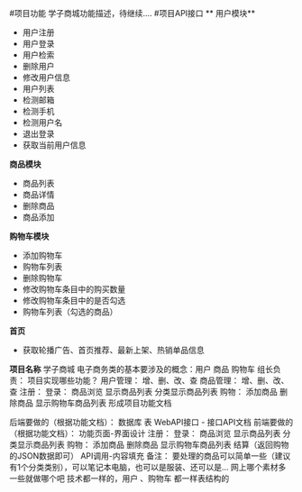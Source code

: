 #项目功能
	学子商城功能描述，待继续....
#项目API接口
** 用户模块**
- 用户注册
- 用户登录
- 用户检索
- 删除用户
- 修改用户信息
- 用户列表
- 检测邮箱
- 检测手机
- 检测用户名
- 退出登录
- 获取当前用户信息

**商品模块**
- 商品列表
- 商品详情
- 删除商品
- 商品添加

**购物车模块**
- 添加购物车
- 购物车列表
- 删除购物车
- 修改购物车条目中的购买数量
- 修改购物车条目中的是否勾选
- 购物车列表（勾选的商品）

**首页**
- 获取轮播广告、首页推荐、最新上架、热销单品信息

**项目名称**
学子商城
电子商务类的基本要涉及的概念：用户 商品 购物车 
组长负责：
  项目实现哪些功能？
    用户管理：
        增、删、改、查
    商品管理：
        增、删、改、查
    注册：
    登录：
    商品浏览
        显示商品列表
        分类显示商品列表
    购物：
        添加商品
        删除商品
        显示购物车商品列表
  形成项目功能文档 

后端要做的（根据功能文档）：
    数据库 表 
    WebAPI接口 - 接口API文档
前端要做的（根据功能文档）：
    功能页面-界面设计
        注册：
        登录：
        商品浏览
            显示商品列表
            分类显示商品列表
        购物：
            添加商品
            删除商品
            显示购物车商品列表
            结算（返回购物的JSON数据即可）
    API调用-内容填充
备注：
要处理的商品可以简单一些（建议有1个分类类别），可以笔记本电脑，也可以是服装、还可以是...  网上哪个素材多一些就做哪个吧
技术都一样的，用户 、购物车 都一样表结构的
